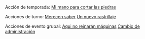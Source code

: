 Acción de temporada:
[Mi mano para cortar las piedras](Mi%20mano%20para%20cortar%20las%20piedras.md)

Acciones de turno:
[Merecen saber](Merecen%20saber.md)
[Un nuevo rastrillaje](Un%20nuevo%20rastrillaje.md)

Acciones de evento grupal:
[Aqui no reinarán máquinas](Aqui%20no%20reinarán%20máquinas.md)
[Cambio de administración](Cambio%20de%20administración.md)
